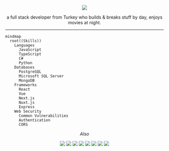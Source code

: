 <p align="center">
  <img src="https://readme-typing-svg.demolab.com?font=Fontdiner+Swanky&size=35&pause=1000&center=true&vCenter=true&repeat=false&width=435&lines=hey+there%2C+I'm+Batuhan!" />
  <p align="center">a full stack developer from Turkey who builds & breaks stuff by day, enjoys movies at night.</p>
</p>

<hr>

```mermaid
mindmap
  root((Skills))
    Languages
      JavaScript
      TypeScript
      C#
      Python
    Databases
      PostgreSQL
      Microsoft SQL Server
      MongoDB
    Frameworks
      React
      Vue
      Next.js
      Nuxt.js
      Express
    Web Security
      Common Vulnerabilities
      Authentication
      CORS
```
<p align="center"><i>Also</i></p>

<p align="center">
  <img src="https://img.shields.io/badge/react_native-%23003366.svg?style=for-the-badge&logo=react&logoColor=%2361DAFB" />
  <img src="https://img.shields.io/badge/expo-1C1E24?style=for-the-badge&logo=expo&logoColor=#D04A37" />
  <img src="https://img.shields.io/badge/firebase-a08021?style=for-the-badge&logo=firebase&logoColor=ffcd34" />
  <img src="https://img.shields.io/badge/Burp_Suite-ff6600?style=for-the-badge&logoColor=white" />
  <img src="https://img.shields.io/badge/tailwindcss-%2338B2AC.svg?style=for-the-badge&logo=tailwind-css&logoColor=white" />
  <img src="https://img.shields.io/badge/node.js-6DA55F?style=for-the-badge&logo=node.js&logoColor=white" />
  <img src="https://img.shields.io/badge/Hugo-black.svg?style=for-the-badge&logo=Hugo" />
  <img src="https://img.shields.io/badge/Linux-FCC624?style=for-the-badge&logo=linux&logoColor=black" />
</p>
